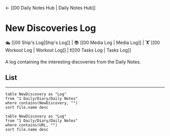 <- [[00 Daily Notes Hub | Daily Notes Hub]]


# New Discoveries Log
🛳️ [[00 Ship's Log|Ship's Log]] | 📚 [[00 Media Log | Media Log]] | 🏋️ [[00 Workout Log | Workout Log]]  | ❗[[00 Tasks Log | Tasks Log]]

A log containing the interesting discoveries from the Daily Notes.


## List
---
```dataview
table NewDiscovery as "Log"
from "1 Daily/Diary/Daily Notes"
where contains(NewDiscovery, "")
sort file.name desc
```



```dataview
table NewDiscovery as "Log"
from "1 Daily/Diary/Daily Notes"
where contains(URL, "")
sort file.name desc
```
